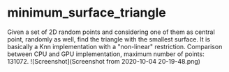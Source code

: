 # minimum_surface_triangle
  Given a set of 2D random points and considering one of them as central point, randomly as well, find the triangle with the smallest surface. It is basically a Knn implementation with a "non-linear" restriction. Comparison between CPU and GPU implementation, maximum number of points: 131072.   ![Screenshot](Screenshot from 2020-10-04 20-19-48.png)
